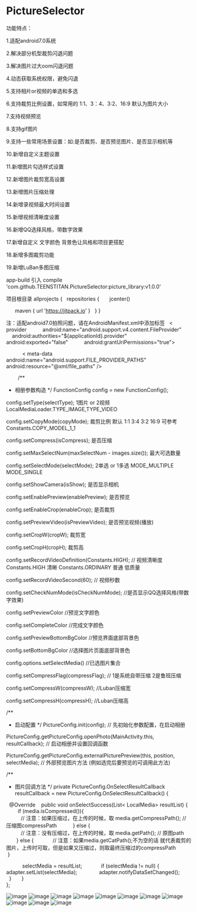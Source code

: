 # PictureSelector
功能特点：

1.适配android7.0系统    

2.解决部分机型裁剪闪退问题

3.解决图片过大oom闪退问题

4.动态获取系统权限，避免闪退  

5.支持相片or视频的单选和多选  

6.支持裁剪比例设置，如常用的  1:1、3：4、3:2、16:9 默认为图片大小

7.支持视频预览  

8.支持gif图片  

9.支持一些常用场景设置：如:是否裁剪、是否预览图片、是否显示相机等  

10.新增自定义主题设置  

11.新增图片勾选样式设置  

12.新增图片裁剪宽高设置  

13.新增图片压缩处理  

14.新增录视频最大时间设置  

15.新增视频清晰度设置  

16.新增QQ选择风格，带数字效果  

17.新增自定义 文字颜色 背景色让风格和项目更搭配  

18.新增多图裁剪功能

19.新增LuBan多图压缩


app-build 引入
compile 'com.github.TEENSTITAN.PictureSelector:picture_library:v1.0.0'  


项目根目录
allprojects {
    repositories { 
        jcenter()
        
        maven { url 'https://jitpack.io' } 
    }
}  


注：适配android7.0拍照问题，请在AndroidManifest.xml中添加标签  
 < provider 
            android:name="android.support.v4.content.FileProvider"
            android:authorities="${applicationId}.provider"
            android:exported="false"
            android:grantUriPermissions="true">
            
            < meta-data
                android:name="android.support.FILE_PROVIDER_PATHS"
                android:resource="@xml/file_paths" />
                
 </provider>
 
         
/**
 * 相册参数构造
 */
FunctionConfig config = new FunctionConfig();  

config.setType(selectType); 1图片 or 2视频 LocalMediaLoader.TYPE_IMAGE,TYPE_VIDEO  

config.setCopyMode(copyMode); 裁剪比例 默认 1:1 3:4 3:2 16:9 可参考 Constants.COPY_MODEL_1_1  

config.setCompress(isCompress); 是否压缩  

config.setMaxSelectNum(maxSelectNum - images.size()); 最大可选数量  

config.setSelectMode(selectMode); 2单选 or 1多选 MODE_MULTIPLE MODE_SINGLE  

config.setShowCamera(isShow); 是否显示相机  

config.setEnablePreview(enablePreview); 是否预览  

config.setEnableCrop(enableCrop); 是否裁剪  

config.setPreviewVideo(isPreviewVideo); 是否预览视频(播放)  

config.setCropW(cropW); 裁剪宽  

config.setCropH(cropH); 裁剪高  

config.setRecordVideoDefinition(Constants.HIGH); // 视频清晰度 Constants.HIGH 清晰 Constants.ORDINARY 普通 低质量  

config.setRecordVideoSecond(60); // 视频秒数

config.setCheckNumMode(isCheckNumMode); //是否显示QQ选择风格(带数字效果)

config.setPreviewColor //预览文字颜色

config.setCompleteColor //完成文字颜色

config.setPreviewBottomBgColor //预览界面底部背景色

config.setBottomBgColor //选择图片页面底部背景色

config.options.setSelectMedia() //已选图片集合

config.setCompressFlag(compressFlag); // 1是系统自带压缩 2是鲁班压缩

config.setCompressW(compressW); //Luban压缩宽

config.setCompressH(compressH); //Luban压缩高


/**
 * 启动配置
 */
PictureConfig.init(config);  // 先初始化参数配置，在启动相册

PictureConfig.getPictureConfig.openPhoto(MainActivity.this, resultCallback);  // 启动相册并设置回调函数  

PictureConfig.getPictureConfig.externalPicturePreview(this, position, selectMedia); // 外部预览图片方法 (例如选完后要预览的可调用此方法)


/**
 * 图片回调方法
 */
private PictureConfig.OnSelectResultCallback resultCallback = new PictureConfig.OnSelectResultCallback() {  

    @Override
    public void onSelectSuccess(List< LocalMedia> resultList) {
            if (media.isCompressed()){  
                // 注意：如果压缩过，在上传的时候，取 media.getCompressPath(); // 压缩图compressPath
            } else {  
                // 注意：没有压缩过，在上传的时候，取 media.getPath(); // 原图path
            } else {
                // 注意：如果media.getCatPath();不为空的话 就代表裁剪的图片，上传时可取，但是如果又压缩过，则取最终压缩过的compressPath
            }
            
            selectMedia = resultList;  
            if (selectMedia != null) {
                adapter.setList(selectMedia);
                adapter.notifyDataSetChanged();
            }
        }  
  };  
  



![image](https://github.com/TEENSTITAN/PictureSelector/blob/master/image/A574F86A9A9F42A77D03B0ACC9E761C9.jpg)
![image](https://github.com/TEENSTITAN/PictureSelector/blob/master/image/ABE302D298BD56DEC871F4464E64646F.jpg)
![image](https://github.com/TEENSTITAN/PictureSelector/blob/master/image/3483AB11C78AF4C6DCC408504768A138.jpg)
![image](https://github.com/TEENSTITAN/PictureSelector/blob/master/image/66C119A6BD918EAF9418324836C34BA6.jpg)
![image](https://github.com/TEENSTITAN/PictureSelector/blob/master/image/new_image.jpg)
![image](https://github.com/TEENSTITAN/PictureSelector/blob/master/image/5F1513BFD9490AF153E3E30840964FB1.jpg)
![image](https://github.com/TEENSTITAN/PictureSelector/blob/master/image/BA7C4A038613182020DA9CE0152DA5D4.jpg)
![image](https://github.com/TEENSTITAN/PictureSelector/blob/master/image/0F918EB15954836F59A95A3F7E0D2012.jpg)
![image](https://github.com/TEENSTITAN/PictureSelector/blob/master/image/2AEDE4E52CC095F5896E066C59DDDF85.jpg)
![image](https://github.com/TEENSTITAN/PictureSelector/blob/master/image/36C818DEDF2A5AA745CD699FBBF67E7F.jpg)
![image](https://github.com/TEENSTITAN/PictureSelector/blob/master/image/9B433C9C47C3FCA7BC42D6E3B6F27698.jpg)
